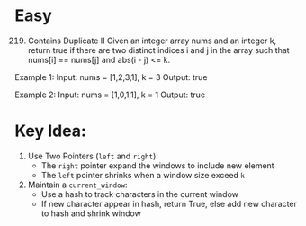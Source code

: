 # Easy
219. Contains Duplicate II
Given an integer array nums and an integer k, return true if there are two distinct indices i and j in the array such that nums[i] == nums[j] and abs(i - j) <= k.

Example 1:
Input: nums = [1,2,3,1], k = 3
Output: true

Example 2:
Input: nums = [1,0,1,1], k = 1
Output: true

# Key Idea:
1. Use Two Pointers (`left` and `right`):
   - The `right` pointer expand the windows to include new element
   - The `left` pointer shrinks when a window size exceed `k`
2. Maintain a `current_window`:
   - Use a hash to track characters in the current window
   - If new character appear in hash, return True, else add new character to hash and shrink window
